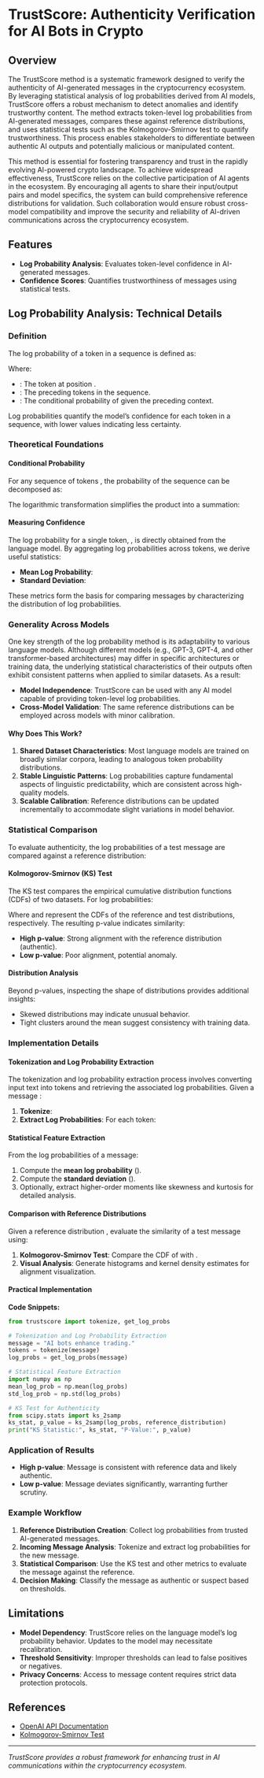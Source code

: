 # TrustScore: Authenticity Verification for AI Bots in Crypto

## Overview

The TrustScore method is a systematic framework designed to verify the authenticity of AI-generated messages in the cryptocurrency ecosystem. By leveraging statistical analysis of log probabilities derived from AI models, TrustScore offers a robust mechanism to detect anomalies and identify trustworthy content. The method extracts token-level log probabilities from AI-generated messages, compares these against reference distributions, and uses statistical tests such as the Kolmogorov-Smirnov test to quantify trustworthiness. This process enables stakeholders to differentiate between authentic AI outputs and potentially malicious or manipulated content.

This method is essential for fostering transparency and trust in the rapidly evolving AI-powered crypto landscape. To achieve widespread effectiveness, TrustScore relies on the collective participation of AI agents in the ecosystem. By encouraging all agents to share their input/output pairs and model specifics, the system can build comprehensive reference distributions for validation. Such collaboration would ensure robust cross-model compatibility and improve the security and reliability of AI-driven communications across the cryptocurrency ecosystem.

## Features

- **Log Probability Analysis**: Evaluates token-level confidence in AI-generated messages.
- **Confidence Scores**: Quantifies trustworthiness of messages using statistical tests.

## Log Probability Analysis: Technical Details

### Definition

The log probability of a token in a sequence is defined as:

Where:

- : The token at position .
- : The preceding tokens in the sequence.
- : The conditional probability of  given the preceding context.

Log probabilities quantify the model’s confidence for each token in a sequence, with lower values indicating less certainty.

### Theoretical Foundations

#### Conditional Probability

For any sequence of tokens , the probability of the sequence can be decomposed as:

The logarithmic transformation simplifies the product into a summation:

#### Measuring Confidence

The log probability for a single token, , is directly obtained from the language model. By aggregating log probabilities across tokens, we derive useful statistics:

- **Mean Log Probability**:
- **Standard Deviation**:

These metrics form the basis for comparing messages by characterizing the distribution of log probabilities.

### Generality Across Models

One key strength of the log probability method is its adaptability to various language models. Although different models (e.g., GPT-3, GPT-4, and other transformer-based architectures) may differ in specific architectures or training data, the underlying statistical characteristics of their outputs often exhibit consistent patterns when applied to similar datasets. As a result:

- **Model Independence**: TrustScore can be used with any AI model capable of providing token-level log probabilities.
- **Cross-Model Validation**: The same reference distributions can be employed across models with minor calibration.

#### Why Does This Work?

1. **Shared Dataset Characteristics**: Most language models are trained on broadly similar corpora, leading to analogous token probability distributions.
2. **Stable Linguistic Patterns**: Log probabilities capture fundamental aspects of linguistic predictability, which are consistent across high-quality models.
3. **Scalable Calibration**: Reference distributions can be updated incrementally to accommodate slight variations in model behavior.

### Statistical Comparison

To evaluate authenticity, the log probabilities of a test message are compared against a reference distribution:

#### Kolmogorov-Smirnov (KS) Test

The KS test compares the empirical cumulative distribution functions (CDFs) of two datasets. For log probabilities:

Where  and  represent the CDFs of the reference and test distributions, respectively. The resulting p-value indicates similarity:

- **High p-value**: Strong alignment with the reference distribution (authentic).
- **Low p-value**: Poor alignment, potential anomaly.

#### Distribution Analysis

Beyond p-values, inspecting the shape of distributions provides additional insights:

- Skewed distributions may indicate unusual behavior.
- Tight clusters around the mean suggest consistency with training data.

### Implementation Details

#### Tokenization and Log Probability Extraction

The tokenization and log probability extraction process involves converting input text into tokens and retrieving the associated log probabilities. Given a message :

1. **Tokenize**:
2. **Extract Log Probabilities**:
   For each token:

#### Statistical Feature Extraction

From the log probabilities of a message:

1. Compute the **mean log probability** ().
2. Compute the **standard deviation** ().
3. Optionally, extract higher-order moments like skewness and kurtosis for detailed analysis.

#### Comparison with Reference Distributions

Given a reference distribution , evaluate the similarity of a test message  using:

1. **Kolmogorov-Smirnov Test**:
   Compare the CDF of  with .
2. **Visual Analysis**:
   Generate histograms and kernel density estimates for alignment visualization.

#### Practical Implementation

**Code Snippets:**

```python
from trustscore import tokenize, get_log_probs

# Tokenization and Log Probability Extraction
message = "AI bots enhance trading."
tokens = tokenize(message)
log_probs = get_log_probs(message)

# Statistical Feature Extraction
import numpy as np
mean_log_prob = np.mean(log_probs)
std_log_prob = np.std(log_probs)

# KS Test for Authenticity
from scipy.stats import ks_2samp
ks_stat, p_value = ks_2samp(log_probs, reference_distribution)
print("KS Statistic:", ks_stat, "P-Value:", p_value)
```

### Application of Results

- **High p-value**: Message is consistent with reference data and likely authentic.
- **Low p-value**: Message deviates significantly, warranting further scrutiny.

### Example Workflow

1. **Reference Distribution Creation**:
   Collect log probabilities from trusted AI-generated messages.
2. **Incoming Message Analysis**:
   Tokenize and extract log probabilities for the new message.
3. **Statistical Comparison**:
   Use the KS test and other metrics to evaluate the message against the reference.
4. **Decision Making**:
   Classify the message as authentic or suspect based on thresholds.

## Limitations

- **Model Dependency**: TrustScore relies on the language model’s log probability behavior. Updates to the model may necessitate recalibration.
- **Threshold Sensitivity**: Improper thresholds can lead to false positives or negatives.
- **Privacy Concerns**: Access to message content requires strict data protection protocols.

## References

- [OpenAI API Documentation](https://beta.openai.com/docs/)
- [Kolmogorov-Smirnov Test](https://en.wikipedia.org/wiki/Kolmogorov%E2%80%93Smirnov_test)

---

*TrustScore provides a robust framework for enhancing trust in AI communications within the cryptocurrency ecosystem.*

